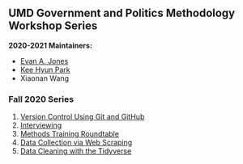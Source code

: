 ## UMD Government and Politics Methodology Workshop Series

__2020-2021 Maintainers:__
- [Evan A. Jones](https://github.com/EandrewJones)
- [Kee Hyun Park](https://github.com/keehyunpark)
- Xiaonan Wang

### Fall 2020 Series

1. [Version Control Using Git and GitHub](https://github.com/EandrewJones/gvpt-methods/tree/master/versioncontrol)
2. [Interviewing](https://github.com/EandrewJones/gvpt-methods/tree/master/interviews/)
3. [Methods Training Roundtable](https://github.com/EandrewJones/gvpt-methods/tree/master/roundtable/)
4. [Data Collection via Web Scraping](https://github.com/EandrewJones/gvpt-methods/tree/master/webscraping)
5. [Data Cleaning with the Tidyverse](https://github.com/EandrewJones/gvpt-methods/tree/master/datacleaning)

